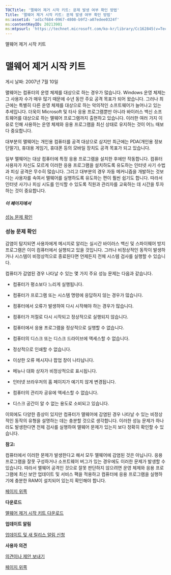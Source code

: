 ```yaml
---
TOCTitle: '맬웨어 제거 시작 키트: 문제 발생 여부 확인 방법'
Title: '맬웨어 제거 시작 키트: 문제 발생 여부 확인 방법'
ms:assetid: 'ad1cf684-0967-4808-b9f2-a07edee0324f'
ms:contentKeyID: 20213901
ms:mtpsurl: 'https://technet.microsoft.com/ko-kr/library/Cc162845(v=TechNet.10)'
---
```


맬웨어 제거 시작 키트

맬웨어 제거 시작 키트
=====================

게시 날짜: 2007년 7월 10일

맬웨어는 컴퓨터의 운영 체제를 대상으로 하는 경우가 많습니다. Windows 운영 체제는 그 사용자 수가 매우 많기 때문에 수년 동안 주요 공격 목표가 되어 왔습니다. 그러나 최근에는 특별히 다른 운영 체제를 대상으로 하는 악의적인 소프트웨어가 늘어나고 있는 추세입니다. 더욱이 Microsoft 및 타사 응용 프로그램뿐만 아니라 바이러스 백신 소프트웨어를 대상으로 하는 맬웨어 프로그램까지 출현하고 있습니다. 이러한 여러 가지 이유로 인해 사용하는 운영 체제와 응용 프로그램을 최신 상태로 유지하는 것이 어느 때보다 중요합니다.

대부분의 맬웨어는 개인용 컴퓨터를 공격 대상으로 삼지만 최근에는 PDA(개인용 정보 단말기), 휴대용 게임기, 휴대폰 등의 모바일 장치도 공격 목표가 되고 있습니다.

일부 맬웨어는 대상 컴퓨터에 특정 응용 프로그램을 설치한 후에만 작동합니다. 컴퓨터 사용자가 자신도 모르게 이러한 응용 프로그램을 설치하도록 유도하는 인터넷 사기 수법과 피싱 공격은 무수히 많습니다. 그리고 대부분의 경우 자동 메커니즘을 개발하는 것보다는 사용자를 속여서 맬웨어를 실행하도록 유도하는 편이 훨씬 쉽기도 합니다. 따라서 인터넷 사기나 피싱 시도를 인식할 수 있도록 직원과 관리자를 교육하는 데 시간을 투자하는 것이 중요합니다.

##### 이 페이지에서

[](#ebae)[성능 문제 확인](#ebae)

### 성능 문제 확인

감염이 탐지되면 사용자에게 메시지로 알리는 실시간 바이러스 백신 및 스파이웨어 방지 프로그램은 이미 컴퓨터에서 실행되고 있을 것입니다. 그러나 비정상적인 동작이 발생하거나 시스템이 비정상적으로 종료된다면 언제든지 전체 시스템 검사를 실행할 수 있습니다.

컴퓨터가 감염된 경우 나타날 수 있는 몇 가지 주요 성능 문제는 다음과 같습니다.

-   컴퓨터가 평소보다 느리게 실행됩니다.

-   컴퓨터가 프로그램 또는 시스템 명령에 응답하지 않는 경우가 많습니다.

-   컴퓨터에서 오류가 발생하여 다시 시작해야 하는 경우가 많습니다.

-   컴퓨터가 저절로 다시 시작되고 정상적으로 실행되지 않습니다.

-   컴퓨터에서 응용 프로그램을 정상적으로 실행할 수 없습니다.

-   컴퓨터의 디스크 또는 디스크 드라이브에 액세스할 수 없습니다.

-   정상적으로 인쇄할 수 없습니다.

-   이상한 오류 메시지나 팝업 창이 나타납니다.

-   메뉴나 대화 상자가 비정상적으로 표시됩니다.

-   인터넷 브라우저의 홈 페이지가 예기치 않게 변경됩니다.

-   컴퓨터의 관리자 공유에 액세스할 수 없습니다.

-   디스크 공간이 알 수 없는 용도로 소비되고 있습니다.

이외에도 다양한 증상이 있지만 컴퓨터가 맬웨어에 감염된 경우 나타날 수 있는 비정상적인 동작의 유형을 설명하는 데는 충분할 것으로 생각합니다. 이러한 성능 문제가 하나라도 발생한다면 전체 검사를 실행하여 맬웨어 문제가 있는지 보다 정확히 확인할 수 있습니다.

**참고:**

컴퓨터에서 이러한 문제가 발생한다고 해서 모두 맬웨어에 감염된 것은 아닙니다. 응용 프로그램을 잘못 구성하거나 소프트웨어 버그가 있는 경우에도 이러한 문제가 발생할 수 있습니다. 따라서 맬웨어 공격인 것으로 잘못 판단하지 않으려면 운영 체제와 응용 프로그램에 최신 보안 업데이트 및 서비스 팩을 적용하고 컴퓨터에 응용 프로그램을 실행하기에 충분한 RAM이 설치되어 있는지 확인해야 합니다.

[](#mainsection)[페이지 위쪽](#mainsection)

**다운로드**

[맬웨어 제거 시작 키트 다운로드](http://go.microsoft.com/fwlink/?linkid=93108)

**업데이트 알림**

[업데이트 및 새 릴리스 알림 신청](http://go.microsoft.com/fwlink/?linkid=54982)

**사용자 의견**

[의견이나 제안 보내기](https://technet.microsoft.com/ko-kr/mailto:secwish?subject=malware%20removal%20starter%20kit)

[](#mainsection)[페이지 위쪽](#mainsection)
